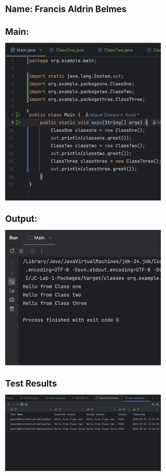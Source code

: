 # Name: Francis Aldrin Belmes

# Main:
![image_info](./main.png)
# Output:
![image_info](./main_output.png)
# Test Results
![image_info](./test_results.png)
